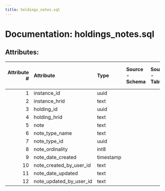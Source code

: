 ```yaml
---
title: holdings_notes.sql
---
```

# Documentation: holdings_notes.sql

## Attributes:

|   Attribute # | Attribute               | Type      | Source - Schema   | Source - Table   | Source - Attribute   | Source - Type   | Source - Multiple values   | Aggregation   | Description   | Notes   |
|--------------:|:------------------------|:----------|:------------------|:-----------------|:---------------------|:----------------|:---------------------------|:--------------|:--------------|:--------|
|             1 | instance_id             | uuid      |                   |                  |                      |                 |                            |               |               |         |
|             2 | instance_hrid           | text      |                   |                  |                      |                 |                            |               |               |         |
|             3 | holding_id              | uuid      |                   |                  |                      |                 |                            |               |               |         |
|             4 | holding_hrid            | text      |                   |                  |                      |                 |                            |               |               |         |
|             5 | note                    | text      |                   |                  |                      |                 |                            |               |               |         |
|             6 | note_type_name          | text      |                   |                  |                      |                 |                            |               |               |         |
|             7 | note_type_id            | uuid      |                   |                  |                      |                 |                            |               |               |         |
|             8 | note_ordinality         | int8      |                   |                  |                      |                 |                            |               |               |         |
|             9 | note_date_created       | timestamp |                   |                  |                      |                 |                            |               |               |         |
|            10 | note_created_by_user_id | text      |                   |                  |                      |                 |                            |               |               |         |
|            11 | note_date_updated       | text      |                   |                  |                      |                 |                            |               |               |         |
|            12 | note_updated_by_user_id | text      |                   |                  |                      |                 |                            |               |               |         |
